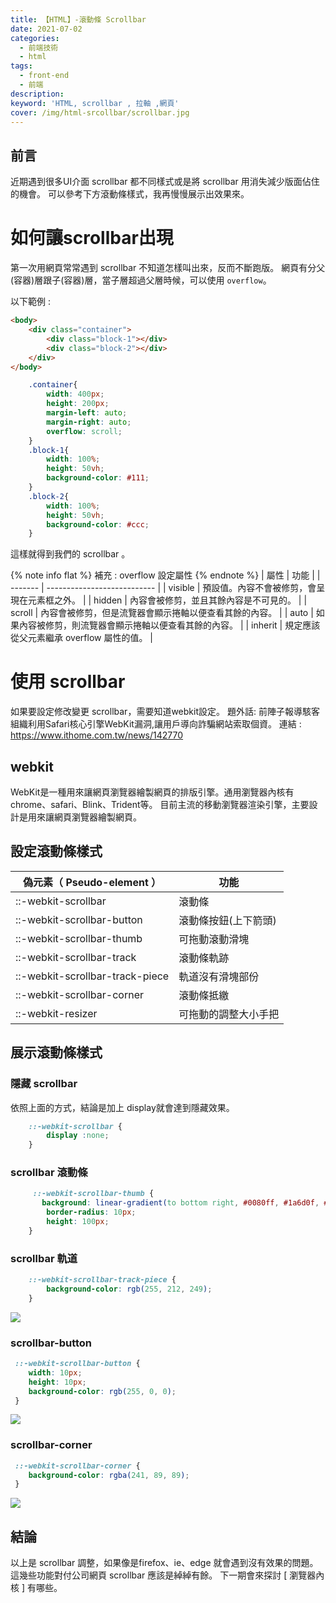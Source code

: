 ```yaml
---
title: 【HTML】-滾動條 Scrollbar
date: 2021-07-02
categories: 
  - 前端技術
  - html
tags: 
  - front-end
  - 前端
description:
keyword: 'HTML, scrollbar , 拉軸 ,網頁'
cover: /img/html-srcollbar/scrollbar.jpg
---
```

## 前言
近期遇到很多UI介面 scrollbar 都不同樣式或是將 scrollbar 用消失減少版面佔住的機會。
可以參考下方滾動條樣式，我再慢慢展示出效果來。

# 如何讓scrollbar出現
第一次用網頁常常遇到 scrollbar 不知道怎樣叫出來，反而不斷跑版。
網頁有分父(容器)層跟子(容器)層，當子層超過父層時候，可以使用 ``` overflow ```。

以下範例 :

```html
<body>
    <div class="container">
        <div class="block-1"></div>
        <div class="block-2"></div>
    </div>
</body>
```
```css
    .container{
        width: 400px;
        height: 200px;
        margin-left: auto;
        margin-right: auto;
        overflow: scroll;
    }
    .block-1{
        width: 100%;
        height: 50vh;
        background-color: #111;
    }
    .block-2{
        width: 100%;
        height: 50vh;
        background-color: #ccc;
    }
```

這樣就得到我們的 scrollbar 。

{% note info flat %}
 補充 : overflow 設定屬性
{% endnote %}
  | 屬性     | 功能                          |
  | ------- | --------------------------- |
  | visible | 預設值。內容不會被修剪，會呈現在元素框之外。      |
  | hidden  | 內容會被修剪，並且其餘內容是不可見的。         |
  | scroll  | 內容會被修剪，但是流覽器會顯示捲軸以便查看其餘的內容。 |
  | auto    | 如果內容被修剪，則流覽器會顯示捲軸以便查看其餘的內容。 |
  | inherit | 規定應該從父元素繼承 overflow 屬性的值。   |
# 使用 scrollbar 
如果要設定修改變更 scrollbar，需要知道webkit設定。
題外話: 前陣子報導駭客組織利用Safari核心引擎WebKit漏洞,讓用戶導向詐騙網站索取個資。
連結 : https://www.ithome.com.tw/news/142770

## webkit
WebKit是一種用來讓網頁瀏覽器繪製網頁的排版引擎。通用瀏覽器內核有 chrome、safari、Blink、Trident等。
目前主流的移動瀏覽器渲染引擎，主要設計是用來讓網頁瀏覽器繪製網頁。

## 設定滾動條樣式
| 偽元素（ Pseudo-element ）                        | 功能          |
| ------------------------------------------------ | ------------- |
| ::-webkit-scrollbar                              | 滾動條         |
| ::-webkit-scrollbar-button                       | 滾動條按鈕(上下箭頭) |
| ::-webkit-scrollbar-thumb                        | 可拖動滾動滑塊     |
| ::-webkit-scrollbar-track                        | 滾動條軌跡       |
| ::-webkit-scrollbar-track-piece                  | 軌道沒有滑塊部份    |
| ::-webkit-scrollbar-corner                       | 滾動條抵繳       |
| ::-webkit-resizer                                | 可拖動的調整大小手把  |

## 展示滾動條樣式
### 隱藏 scrollbar 
依照上面的方式，結論是加上 display就會達到隱藏效果。
```css
    ::-webkit-scrollbar {
        display :none;
    }
```

### scrollbar 滾動條
```css
     ::-webkit-scrollbar-thumb {
       background: linear-gradient(to bottom right, #0080ff, #1a6d0f, #bfff0e, rgb(255, 122, 89));
        border-radius: 10px;
        height: 100px;
    }
```
### scrollbar 軌道
```css
    ::-webkit-scrollbar-track-piece {
        background-color: rgb(255, 212, 249);
    }
```
![](/img/html-srcollbar/img02.PNG)
### scrollbar-button
```css
 ::-webkit-scrollbar-button {
  	width: 10px;
 	height: 10px;
 	background-color: rgb(255, 0, 0); 
 }
```
![](/img/html-srcollbar/img01.PNG)
### scrollbar-corner
```css
 ::-webkit-scrollbar-corner {
 	background-color: rgba(241, 89, 89);
 }
```
![](/img/html-srcollbar/img03.PNG)


## 結論
以上是 scrollbar 調整，如果像是firefox、ie、edge 就會遇到沒有效果的問題。
這幾些功能對付公司網頁 scrollbar 應該是綽綽有餘。
下一期會來探討 [ 瀏覽器內核 ] 有哪些。